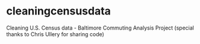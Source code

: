 # cleaningcensusdata
Cleaning U.S. Census data - Baltimore Commuting Analysis Project (special thanks to Chris Ullery for sharing code) 

